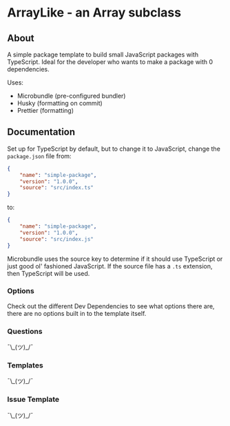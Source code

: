 # ArrayLike - an Array subclass

## About

A simple package template to build small JavaScript packages with TypeScript. Ideal for the developer who wants to make a package with 0 dependencies.

Uses:

-   Microbundle (pre-configured bundler)
-   Husky (formatting on commit)
-   Prettier (formatting)

## Documentation

Set up for TypeScript by default, but to change it to JavaScript, change the `package.json` file from:

```json
{
	"name": "simple-package",
	"version": "1.0.0",
	"source": "src/index.ts"
}
```

to:

```json
{
	"name": "simple-package",
	"version": "1.0.0",
	"source": "src/index.js"
}
```

Microbundle uses the source key to determine if it should use TypeScript or just good ol' fashioned JavaScript. If the source file has a `.ts` extension, then TypeScript will be used.

### Options

Check out the different Dev Dependencies to see what options there are, there are no options built in to the template itself.

### Questions

¯\\\_(ツ)\_/¯

### Templates

¯\\\_(ツ)\_/¯

### Issue Template

¯\\\_(ツ)\_/¯
